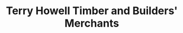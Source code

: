 ---
title: "Terry Howell Timber and Builders' Merchants"
url: /risca/terry-howell-timber-and-builders-merchants/
shop: shop
---